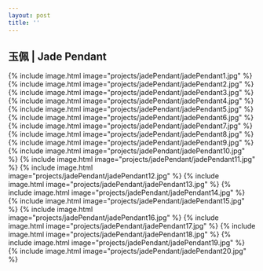 ```yaml
---
layout: post
title: ''
---
```


## 玉佩 | Jade Pendant
{% include image.html image="projects/jadePendant/jadePendant1.jpg" %}
{% include image.html image="projects/jadePendant/jadePendant2.jpg" %}
{% include image.html image="projects/jadePendant/jadePendant3.jpg" %}
{% include image.html image="projects/jadePendant/jadePendant4.jpg" %}
{% include image.html image="projects/jadePendant/jadePendant5.jpg" %}
{% include image.html image="projects/jadePendant/jadePendant6.jpg" %}
{% include image.html image="projects/jadePendant/jadePendant7.jpg" %}
{% include image.html image="projects/jadePendant/jadePendant8.jpg" %}
{% include image.html image="projects/jadePendant/jadePendant9.jpg" %}
{% include image.html image="projects/jadePendant/jadePendant10.jpg" %}
{% include image.html image="projects/jadePendant/jadePendant11.jpg" %}
{% include image.html image="projects/jadePendant/jadePendant12.jpg" %}
{% include image.html image="projects/jadePendant/jadePendant13.jpg" %}
{% include image.html image="projects/jadePendant/jadePendant14.jpg" %}
{% include image.html image="projects/jadePendant/jadePendant15.jpg" %}
{% include image.html image="projects/jadePendant/jadePendant16.jpg" %}
{% include image.html image="projects/jadePendant/jadePendant17.jpg" %}
{% include image.html image="projects/jadePendant/jadePendant18.jpg" %}
{% include image.html image="projects/jadePendant/jadePendant19.jpg" %}
{% include image.html image="projects/jadePendant/jadePendant20.jpg" %}

